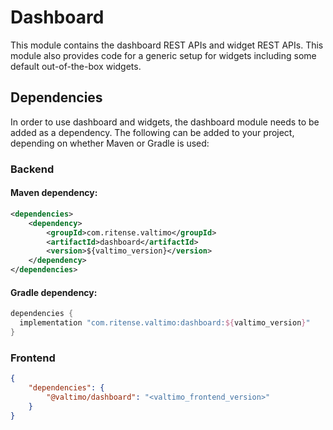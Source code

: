 # Dashboard

This module contains the dashboard REST APIs and widget REST APIs. This module also provides code for a
generic setup for widgets including some default out-of-the-box widgets.

## Dependencies

In order to use dashboard and widgets, the dashboard module needs to be added as a dependency. The
following can be added to your project, depending on whether Maven or Gradle is used:

### Backend

#### Maven dependency:
```xml
<dependencies>
    <dependency>
        <groupId>com.ritense.valtimo</groupId>
        <artifactId>dashboard</artifactId>
        <version>${valtimo_version}</version>
    </dependency>
</dependencies>
```

#### Gradle dependency:
```groovy
dependencies {
  implementation "com.ritense.valtimo:dashboard:${valtimo_version}"
}
```

### Frontend

```json
{
    "dependencies": {
        "@valtimo/dashboard": "<valtimo_frontend_version>"
    }
}
```
